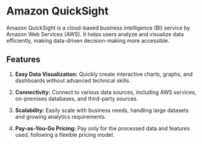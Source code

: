 # Amazon QuickSight

Amazon QuickSight is a cloud-based business intelligence (BI) service by Amazon Web Services (AWS). It helps users analyze and visualize data efficiently, making data-driven decision-making more accessible.

## Features

1. **Easy Data Visualization:** Quickly create interactive charts, graphs, and dashboards without advanced technical skills.

2. **Connectivity:** Connect to various data sources, including AWS services, on-premises databases, and third-party sources.

3. **Scalability:** Easily scale with business needs, handling large datasets and growing analytics requirements.

4. **Pay-as-You-Go Pricing:** Pay only for the processed data and features used, following a flexible pricing model.

